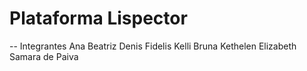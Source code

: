 # Plataforma Lispector
-- Integrantes
Ana Beatriz
Denis Fidelis
Kelli Bruna
Kethelen Elizabeth
Samara de Paiva
